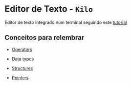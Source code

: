 # Editor de Texto - `Kilo`

Editor de texto integrado num terminal seguindo este [tutorial](https://viewsourcecode.org/snaptoken/kilo/)

## Conceitos para relembrar  

- [Operators](https://www.programiz.com/c-programming/c-operators)

- [Data types](https://www.programiz.com/c-programming/c-data-types)

- [Structures](https://www.programiz.com/c-programming/c-structures)

- [Pointers](https://www.programiz.com/c-programming/c-pointers)